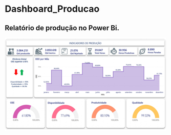 # Dashboard_Producao

## Relatório de produção no Power Bi.

<img align="center" src="https://github.com/renildobsantos/Dashboard_Producao/blob/main/DASHBOARD%20PRODU%C3%87%C3%83O%20POWER%20BI.jpg"/>
